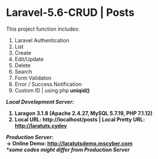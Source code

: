 # Laravel-5.6-CRUD | Posts

This project function includes:
1. Laravel Authentication
2. List
3. Create
4. Edit/Update
5. Delete
5. Search
6. Form Validaton
7. Error / Success Notification
8. Custom ID | using php <b>uniqid()<b>

<b><i>Local Development Server:</i></b>
1. Laragon 3.1.8 (Apache 2.4.27, MySQL 5.7.19, PHP 7.1.12)
2. Local URL: http://localhost/posts | Local Pretty URL: http://laratuts.cydev

<b><i>Production Server:</i></b><br>
<b>-> Online Demo:</b> http://laratutsdemo.mscyber.com <br>
<i>*some codes might differ from Production Server</i>
